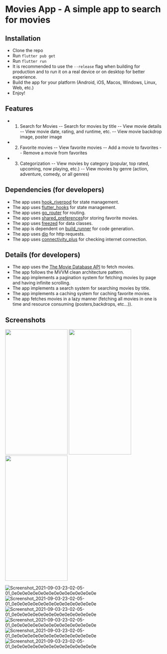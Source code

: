 # Movies App - A simple app to search for movies

## Installation

- Clone the repo
- Run `flutter pub get`
- Run `flutter run`
- It is recommended to use the `--release` flag when building for production and to run it on a real device or on desktop for better experience.
- Build the app for your platform (Android, iOS, Macos, Windows, Linux, Web, etc.)
- Enjoy!

## Features

- 1. Search for Movies
     -- Search for movies by title
     -- View movie details
     -- View movie date, rating, and runtime, etc.
     -- View movie backdrop image, poster image
- 2. Favorite movies
     -- View favorite movies
     -- Add a movie to favorites
     -- Remove a movie from favorites
- 3. Categorization
     -- View movies by category (popular, top rated, upcoming, now playing, etc.)
     -- View movies by genre (action, adventure, comedy, or all genres)

## Dependencies (for developers)

- The app uses [hook_riverpod](https://pub.dev/packages/hooks_riverpod) for state management.
- The app uses [flutter_hooks](https://pub.dev/packages/flutter_hooks) for state management.
- The app uses [go_router](https://pub.dev/packages/go_router) for routing.
- The app uses [shared_preferences](https://pub.dev/packages/shared_preferences)for storing favorite movies.
- The app uses [freezed](https://pub.dev/packages/freezed) for data classes.
- The app is dependent on [build_runner](https://pub.dev/packages/build_runner) for code generation.
- The app uses [dio](https://pub.dev/packages/dio) for http requests.
- The app uses [connectivity_plus](https://pub.dev/packages/connectivity_plus) for checking internet connection.

## Details (for developers)

- The app uses the [The Movie Database API](https://developers.themoviedb.org/3/getting-started/introduction) to fetch movies.
- The app follows the MVVM clean architecture pattern.
- The app implements a pagination system for fetching movies by page and having infinite scrolling.
- The app implements a search system for searching movies by title.
- The app implements a caching system for caching favorite movies.
- The app fetches movies in a lazy manner (fetching all movies in one is time and resource consuming (posters,backdrops, etc...)).

## Screenshots

<img src="./screenshots/Simulator%20Screen%20Shot%20-%20iPhone%2014%20Pro%20Max%20-%202022-12-22%20at%2008.29.47.png" width="200" height="400"> <img src="./screenshots/Simulator%20Screen%20Shot%20-%20iPhone%2014%20Pro%20Max%20-%202022-12-22%20at%2008.29.52.png" width="200" height="400"> <img src="./screenshots/Simulator%20Screen%20Shot%20-%20iPhone%2014%20Pro%20Max%20-%202022-12-22%20at%2008.30.00.png" width="200" height="400">

![Screenshot_2021-09-03-23-02-05-01_0e0e0e0e0e0e0e0e0e0e0e0e0e0e0e0e](./screenshots/Simulator%20Screen%20Shot%20-%20iPhone%2014%20Pro%20Max%20-%202022-12-22%20at%2008.29.47.png)
![Screenshot_2021-09-03-23-02-05-01_0e0e0e0e0e0e0e0e0e0e0e0e0e0e0e0e](./screenshots/Simulator%20Screen%20Shot%20-%20iPhone%2014%20Pro%20Max%20-%202022-12-22%20at%2008.29.52.png)
![Screenshot_2021-09-03-23-02-05-01_0e0e0e0e0e0e0e0e0e0e0e0e0e0e0e0e](./screenshots/Simulator%20Screen%20Shot%20-%20iPhone%2014%20Pro%20Max%20-%202022-12-22%20at%2008.30.00.png)
![Screenshot_2021-09-03-23-02-05-01_0e0e0e0e0e0e0e0e0e0e0e0e0e0e0e0e](./screenshots/Simulator%20Screen%20Shot%20-%20iPhone%2014%20Pro%20Max%20-%202022-12-22%20at%2008.30.13.png)
![Screenshot_2021-09-03-23-02-05-01_0e0e0e0e0e0e0e0e0e0e0e0e0e0e0e0e](./screenshots/Simulator%20Screen%20Shot%20-%20iPhone%2014%20Pro%20Max%20-%202022-12-22%20at%2008.30.21.png)
![Screenshot_2021-09-03-23-02-05-01_0e0e0e0e0e0e0e0e0e0e0e0e0e0e0e0e](./screenshots/Simulator%20Screen%20Shot%20-%20iPhone%2014%20Pro%20Max%20-%202022-12-22%20at%2008.30.32.png)
